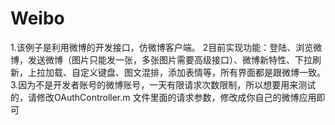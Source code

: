 # Weibo
1.该例子是利用微博的开发接口，仿微博客户端。
2目前实现功能：登陆、浏览微博，发送微博（图片只能发一张，多张图片需要高级接口）、微博新特性、下拉刷新，上拉加载、自定义键盘、图文混排，添加表情等，所有界面都是跟微博一致。
3.因为不是开发者账号的微博账号，一天有限请求次数限制，所以想要用来测试的，请修改OAuthController.m 文件里面的请求参数，修改成你自己的微博应用即可

